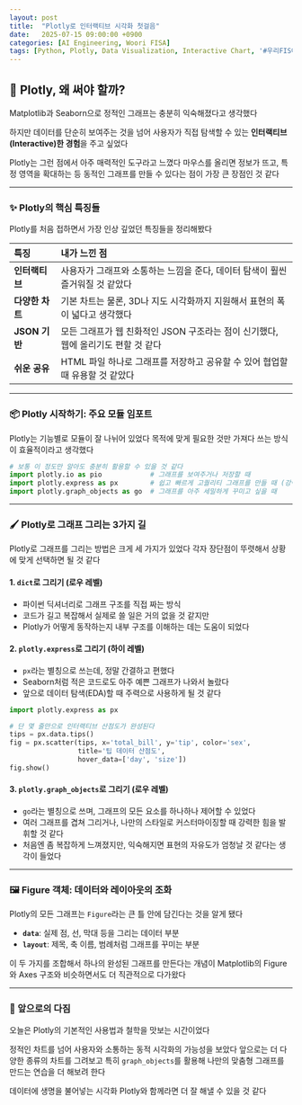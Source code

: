 ```yaml
---
layout: post
title:  "Plotly로 인터랙티브 시각화 첫걸음"
date:   2025-07-15 09:00:00 +0900
categories: [AI Engineering, Woori FISA]
tags: [Python, Plotly, Data Visualization, Interactive Chart, '#우리FIS아카데미', '#우리FISA', '#AI엔지니어링', '#K-디지털트레이닝', '#우리에프아이에스', '#글로벌소프트웨어캠퍼스']
---
```


## 🎨 Plotly, 왜 써야 할까?

Matplotlib과 Seaborn으로 정적인 그래프는 충분히 익숙해졌다고 생각했다

하지만 데이터를 단순히 보여주는 것을 넘어
사용자가 직접 탐색할 수 있는 **인터랙티브(Interactive)한 경험**을 주고 싶었다

Plotly는 그런 점에서 아주 매력적인 도구라고 느꼈다
마우스를 올리면 정보가 뜨고, 특정 영역을 확대하는 등
동적인 그래프를 만들 수 있다는 점이 가장 큰 장점인 것 같다

---

### ✨ Plotly의 핵심 특징들

Plotly를 처음 접하면서 가장 인상 깊었던 특징들을 정리해봤다

| 특징 | 내가 느낀 점 |
| :--- | :--- |
| **인터랙티브** | 사용자가 그래프와 소통하는 느낌을 준다, 데이터 탐색이 훨씬 즐거워질 것 같았다 |
| **다양한 차트** | 기본 차트는 물론, 3D나 지도 시각화까지 지원해서 표현의 폭이 넓다고 생각했다 |
| **JSON 기반** | 모든 그래프가 웹 친화적인 JSON 구조라는 점이 신기했다, 웹에 올리기도 편할 것 같다 |
| **쉬운 공유** | HTML 파일 하나로 그래프를 저장하고 공유할 수 있어 협업할 때 유용할 것 같았다 |

---

### 📦 Plotly 시작하기: 주요 모듈 임포트

Plotly는 기능별로 모듈이 잘 나뉘어 있었다
목적에 맞게 필요한 것만 가져다 쓰는 방식이 효율적이라고 생각했다

```python
# 보통 이 정도만 알아도 충분히 활용할 수 있을 것 같다
import plotly.io as pio            # 그래프를 보여주거나 저장할 때
import plotly.express as px        # 쉽고 빠르게 고퀄리티 그래프를 만들 때 (강력 추천)
import plotly.graph_objects as go  # 그래프를 아주 세밀하게 꾸미고 싶을 때
```

---

### 🖌️ Plotly로 그래프 그리는 3가지 길

Plotly로 그래프를 그리는 방법은 크게 세 가지가 있었다
각자 장단점이 뚜렷해서 상황에 맞게 선택하면 될 것 같다

#### 1. `dict`로 그리기 (로우 레벨)
- 파이썬 딕셔너리로 그래프 구조를 직접 짜는 방식
- 코드가 길고 복잡해서 실제로 쓸 일은 거의 없을 것 같지만
- Plotly가 어떻게 동작하는지 내부 구조를 이해하는 데는 도움이 되었다

#### 2. `plotly.express`로 그리기 (하이 레벨)
- `px`라는 별칭으로 쓰는데, 정말 간결하고 편했다
- Seaborn처럼 적은 코드로도 아주 예쁜 그래프가 나와서 놀랐다
- 앞으로 데이터 탐색(EDA)할 때 주력으로 사용하게 될 것 같다

```python
import plotly.express as px

# 단 몇 줄만으로 인터랙티브 산점도가 완성된다
tips = px.data.tips()
fig = px.scatter(tips, x='total_bill', y='tip', color='sex',
                 title='팁 데이터 산점도',
                 hover_data=['day', 'size'])
fig.show()
```

#### 3. `plotly.graph_objects`로 그리기 (로우 레벨)
- `go`라는 별칭으로 쓰며, 그래프의 모든 요소를 하나하나 제어할 수 있었다
- 여러 그래프를 겹쳐 그리거나, 나만의 스타일로 커스터마이징할 때 강력한 힘을 발휘할 것 같다
- 처음엔 좀 복잡하게 느껴졌지만, 익숙해지면 표현의 자유도가 엄청날 것 같다는 생각이 들었다

---

### 🖼️ Figure 객체: 데이터와 레이아웃의 조화

Plotly의 모든 그래프는 `Figure`라는 큰 틀 안에 담긴다는 것을 알게 됐다

- **`data`**: 실제 점, 선, 막대 등을 그리는 데이터 부분
- **`layout`**: 제목, 축 이름, 범례처럼 그래프를 꾸미는 부분

이 두 가지를 조합해서 하나의 완성된 그래프를 만든다는 개념이
Matplotlib의 Figure와 Axes 구조와 비슷하면서도 더 직관적으로 다가왔다

---

### 🚀 앞으로의 다짐

오늘은 Plotly의 기본적인 사용법과 철학을 맛보는 시간이었다

정적인 차트를 넘어 사용자와 소통하는 동적 시각화의 가능성을 보았다
앞으로는 더 다양한 종류의 차트를 그려보고
특히 `graph_objects`를 활용해 나만의 맞춤형 그래프를 만드는 연습을 더 해보려 한다

데이터에 생명을 불어넣는 시각화
Plotly와 함께라면 더 잘 해낼 수 있을 것 같다
